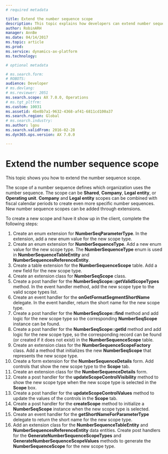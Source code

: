 ```yaml
---
# required metadata

title: Extend the number sequence scope
description: This topic explains how developers can extend number sequence scope.
author: RobinARH
manager: AnnBe
ms.date: 04/14/2017
ms.topic: article
ms.prod: 
ms.service: dynamics-ax-platform
ms.technology: 

# optional metadata

# ms.search.form: 
# ROBOTS: 
audience: Developer
# ms.devlang: 
# ms.reviewer: 2051
ms.search.scope: AX 7.0.0, Operations
# ms.tgt_pltfrm: 
ms.custom: 10031
ms.assetid: 4be8b7a1-9632-4368-af41-6811cd100a37
ms.search.region: Global
# ms.search.industry: 
ms.author: lgou
ms.search.validFrom: 2016-02-28
ms.dyn365.ops.version: AX 7.0.0

---
```


# Extend the number sequence scope

This topic shows you how to extend the number sequence scope.

The scope of a number sequence defines which organization uses the number sequence. The scope can be **Shared**, **Company**, **Legal entity**, or **Operating unit**. **Company** and **Legal entity** scopes can be combined with fiscal calendar periods to create even more specific number sequences. New number sequence scopes can be added through extensions.  

To create a new scope and have it show up in the client, complete the following steps:

1. Create an enum extension for **NumberSeqParameterType**. In the extension, add a new enum value for the new scope type. 
1. Create an enum extension for **NumberSequenceType**. Add a new enum value for the new scope type. The **NumberSequenceType** enum is used in **NumberSequenceTableEntity** and **NumberSequencesReferenceEntity**.
1. Create a table extension for the **NumberSequenceScope** table. Add a new field for the new scope type.
1. Create an extension class for **NumberSeqScope** class.
  1. Create a post handler for the **NumberSeqScope::getValidScopeTypes** method. In the event handler method, add the new scope type to the valid scope types list.
  1. Create an event handler for the **onGetFormatSegmentShortName** delegate. In the event handler, return the short name for the new scope type.
  1. Create a post handler for the **NumberSeqScope::find** method and add logic for the new scope type so the corresponding **NumberSeqScope** instance can be found.   
  1. Create a post handler for the **NumberSeqScope::getId** method and add logic for the new scope type, so the corresponding record can be found (or created if it does not exist) in the **NumberSequenceScope** table. 
1. Create an extension class for the **NumberSequenceScopeFactory** class. Add a method that initializes the new **NumberSeqScope** that represents the new scope type.
1. Create a form extension for the **NumberSequenceDetails** form. Add controls that show the new scope type to the **Scope** tab.
1. Create an extension class for the **NumberSequenceDetails** form.
  1. Create a post handler for the **updateScopeControlVisibility** method to show the new scope type when the new scope type is selected in the **Scope** box.
  2. Create a post handler for the **updateScopeControlValues** method to update the values of the controls in the **Scope** tab.
  3. Create a post handler for the **createScope** method to initialize a **NumberSeqScope** instance when the new scope type is selected.
  4. Create an event handler for the **getShortNameForParameterType** delegate to return the short name for the new scope type.
1. Add an extension class for the **NumberSequenceTableEntity** and **NumberSequencesReferenceEntity** data entities. Create post handlers for the **GenerateNumberSequenceScopeTypes** and **GenerateNumberSequenceScopeValues** methods to generate the **NumberSequenceScope** for the new scope type.


